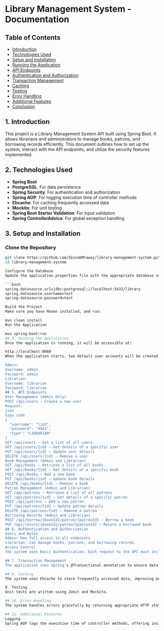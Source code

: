 # Library Management System - Documentation

## Table of Contents
- [Introduction](#1-introduction)
- [Technologies Used](#2-technologies-used)
- [Setup and Installation](#3-setup-and-installation)
- [Running the Application](#4-running-the-application)
- [API Endpoints](#5-api-endpoints)
- [Authentication and Authorization](#6-authentication-and-authorization)
- [Transaction Management](#7-transaction-management)
- [Caching](#8-caching)
- [Testing](#9-testing)
- [Error Handling](#10-error-handling)
- [Additional Features](#11-additional-features)
- [Conclusion](#conclusion)

## 1. Introduction
This project is a Library Management System API built using Spring Boot. It allows librarians and administrators to manage books, patrons, and borrowing records efficiently. This document outlines how to set up the system, interact with the API endpoints, and utilize the security features implemented.

## 2. Technologies Used
- **Spring Boot**
- **PostgreSQL**: For data persistence
- **Spring Security**: For authentication and authorization
- **Spring AOP**: For logging execution time of controller methods
- **Ehcache**: For caching frequently accessed data
- **Mockito**: For unit testing
- **Spring Boot Starter Validation**: For input validation
- **Spring ControllerAdvice**: For global exception handling

## 3. Setup and Installation

### Clone the Repository

```bash
git clone https://github.com/ZeinabMtawaj/library-management-system.git
cd library-management-system

Configure the Database
Update the application.properties file with the appropriate database settings:

```bash
spring.datasource.url=jdbc:postgresql://localhost:5432/library
spring.datasource.username=test
spring.datasource.password=test

Build the Project
Make sure you have Maven installed, and run:

mvn clean install
Run the Application

mvn spring-boot:run
## 4. Running the Application
Once the application is running, it will be accessible at:

http://localhost:8080
When the application starts, two default user accounts will be created if they weren't already present:

Admin:
Username: admin
Password: admin
Librarian:
Username: librarian
Password: librarian
## 5. API Endpoints
User Management (Admin Only)
POST /api/users – Create a new user
Request:
json
Copy code
{
  "username": "lib3",
  "password": "9941",
  "type": "LIBRARIAN"
}
GET /api/users – Get a list of all users
GET /api/users/{id} – Get details of a specific user
PUT /api/users/{id} – Update user details
DELETE /api/users/{id} – Remove a user
Book Management (Admin and Librarian)
GET /api/books – Retrieve a list of all books
GET /api/books/{id} – Get details of a specific book
POST /api/books – Add a new book
PUT /api/books/{id} – Update book details
DELETE /api/books/{id} – Remove a book
Patron Management (Admin and Librarian)
GET /api/patrons – Retrieve a list of all patrons
GET /api/patrons/{id} – Get details of a specific patron
POST /api/patrons – Add a new patron
PUT /api/patrons/{id} – Update patron details
DELETE /api/patrons/{id} – Remove a patron
Borrowing Records (Admin and Librarian)
POST /api/borrow/{bookId}/patron/{patronId} – Borrow a book
PUT /api/return/{bookId}/patron/{patronId} – Return a borrowed book
## 6. Authentication and Authorization
Users and Roles
Admin: Has full access to all endpoints.
Librarian: Can manage books, patrons, and borrowing records.
Access Control
The system uses Basic Authentication. Each request to the API must include a valid username and password.

## 7. Transaction Management
The application uses Spring's @Transactional annotation to ensure data integrity. For example, when borrowing or returning a book, if any step fails, the entire operation will be rolled back.

## 8. Caching
The system uses Ehcache to store frequently accessed data, improving performance and reducing load on the database.

9. Testing
Unit tests are written using JUnit and Mockito.

## 10. Error Handling
The system handles errors gracefully by returning appropriate HTTP status codes. It uses Spring ControllerAdvice to provide consistent error responses across the application.

## 11. Additional Features
Logging
Spring AOP logs the execution time of controller methods, offering insights into performance.
